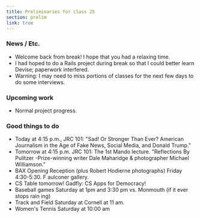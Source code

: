 ```yaml
---
title: Preliminaries for class 25
section: prelim
link: true
---
```

### News / Etc.

* Welcome back from break!  I hope that you had a relaxing time.
* I had hoped to do a Rails project during break so that I could better
  learn Devise; paperwork interfered.
* Warning: I may need to miss portions of classes for the next few days to 
  do some interviews.

### Upcoming work

* Normal project progress.

### Good things to do

* Today at 4:15 p.m., JRC 101: "Sad! Or Stronger Than Ever? American Journalism 
in the Age of Fake News, Social Media, and Donald Trump."
* Tomorrow at 4:15 p.m. JRC 101: The 1st Mando lecture. "Reflections By Pulitzer
-Prize-winning writer Dale Maharidge & photographer Michael Williamson."
* BAX Opening Reception (plus Robert Hodierne photographs) Friday 4:30-5:30.   F
aulconer gallery.
* CS Table tomorrow!  Gadfly: CS Apps for Democracy!
* Baseball games Saturday at 1pm and 3:30 pm vs. Monmouth (if it ever stops rain
ing)
* Track and Field Saturday at Cornell at 11 am.  
* Women's Tennis Saturday at 10:00 am
